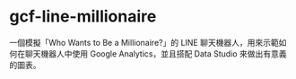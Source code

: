 # gcf-line-millionaire

一個模擬「Who Wants to Be a Millionaire?」的 LINE 聊天機器人，用來示範如何在聊天機器人中使用 Google Analytics，並且搭配 Data Studio 來做出有意義的圖表。
